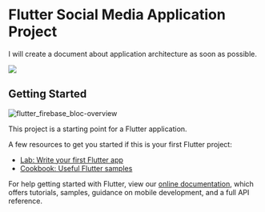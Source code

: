 # Flutter Social Media Application Project

I will create a document about application architecture as soon as possible.

![](https://kodytechnolab.com/img/blog/small/humming-bird.gif)

## Getting Started


![flutter_firebase_bloc-overview](https://user-images.githubusercontent.com/49749125/119261638-f573af80-bbe0-11eb-9216-b0ee964a8698.png)


This project is a starting point for a Flutter application.

A few resources to get you started if this is your first Flutter project:

- [Lab: Write your first Flutter app](https://flutter.dev/docs/get-started/codelab)
- [Cookbook: Useful Flutter samples](https://flutter.dev/docs/cookbook)

For help getting started with Flutter, view our
[online documentation](https://flutter.dev/docs), which offers tutorials,
samples, guidance on mobile development, and a full API reference.
